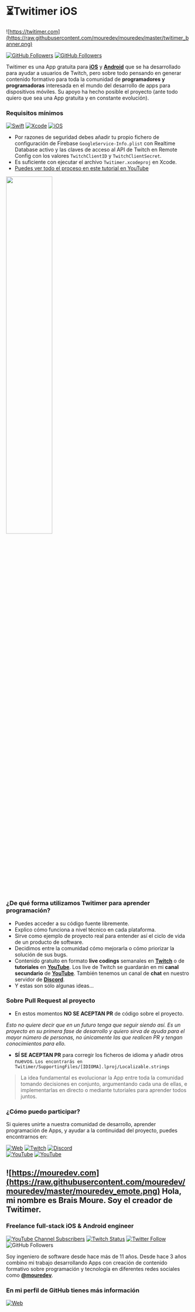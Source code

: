 # ⏳Twitimer iOS  
![https://twitimer.com](https://raw.githubusercontent.com/mouredev/mouredev/master/twitimer_banner.png)

[![GitHub Followers](https://img.shields.io/github/stars/mouredev/Twitimer-iOS?label=Repositorio%20público%20App%20iOS&style=social)](https://github.com/mouredev/Twitimer-iOS)
[![GitHub Followers](https://img.shields.io/github/stars/mouredev/Twitimer-Android?label=Rpositorio%20público%20App%20Android&style=social)](https://github.com/mouredev/Twitimer-Android)

Twitimer es una App gratuita para **[iOS](https://apps.apple.com/us/app/twitimer-twitch-guide/id1564592351)** y **[Android](https://play.google.com/store/apps/details?id=com.mouredev.twitimer)** que se ha desarrollado para ayudar a usuarios de Twitch, pero sobre todo pensando en generar contenido formativo para toda la comunidad de **programadores y programadoras** interesada en el mundo del desarrollo de apps para dispositivos móviles. Su apoyo ha hecho posible el proyecto (ante todo quiero que sea una App gratuita y en constante evolución).

### Requisitos mínimos
[![Swift](https://img.shields.io/badge/Swift-5-orange.svg?longCache=true&style=popout-square)](https://swift.org)
[![Xcode](https://img.shields.io/badge/Xcode-12.5-blue.svg?longCache=true&style=popout-square)](https://developer.apple.com/xcode)
[![iOS](https://img.shields.io/badge/iOS-14.1-red.svg?longCache=true&style=popout-square)](https://www.apple.com/es/ios)

* Por razones de seguridad debes añadir tu propio fichero de configuración de Firebase `GoogleService-Info.plist` con Realtime Database activo y las claves de acceso al API de Twitch en Remote Config con los valores `TwitchClientID` y `TwitchClientSecret`.
* Es suficiente con ejecutar el archivo `Twitimer.xcodeproj` en Xcode.
* [Puedes ver todo el proceso en este tutorial en YouTube](https://youtu.be/_FLHGY_ATWA)

<a href="https://youtu.be/_FLHGY_ATWA"><img src="http://i3.ytimg.com/vi/_FLHGY_ATWA/maxresdefault.jpg" style="height: 50%; width:50%;"/></a>

### ¿De qué forma utilizamos Twitimer para aprender programación?
* Puedes acceder a su código fuente libremente.
* Explico cómo funciona a nivel técnico en cada plataforma.
* Sirve como ejemplo de proyecto real para entender así el ciclo de vida de un producto de software.
* Decidimos entre la comunidad cómo mejorarla o cómo priorizar la solución de sus bugs.
* Contenido gratuito en formato **live codings** semanales en **[Twitch](https://twitch.tv/mouredev)** o de **tutoriales** en [**YouTube**](https://youtube.com/mouredevapps). Los live de Twitch se guardarán en mi **canal secundario** de [**YouTube**](https://youtube.com/mouredevbackups). También tenemos un canal de **chat** en nuestro servidor de **[Discord](https://discord.gg/U3KjjfUfUJ)**.
* Y estas son sólo algunas ideas...

### Sobre Pull Request al proyecto

* En estos momentos **NO SE ACEPTAN PR** de código sobre el proyecto.

*Esto no quiere decir que en un futuro tenga que seguir siendo así. Es un proyecto en su primera fase de desarrollo y quiero sirva de ayuda para el mayor número de personas, no únicamente las que realicen PR y tengan conocimientos para ello.*

* **SÍ SE ACEPTAN PR** para corregir los ficheros de idioma y añadir otros nuevos.
`Los encontrarás en Twitimer/SupportingFiles/[IDIOMA].lproj/Localizable.strings`

> La idea fundamental es evolucionar la App entre toda la comunidad tomando decisiones en conjunto, argumentando cada una de ellas, e implementarlas en directo o mediante tutoriales para aprender todos juntos.

### ¿Cómo puedo participar?
Si quieres unirte a nuestra comunidad de desarrollo, aprender programación de Apps, y ayudar a la continuidad del proyecto, puedes encontrarnos en:

[![Web](https://img.shields.io/badge/Twitimer.com-Web_oficial-3A1C66?style=for-the-badge&logoColor=white&labelColor=101010)](https://twitimer.com)
[![Twitch](https://img.shields.io/badge/Twitch-Live_coding-9146FF?style=for-the-badge&logo=twitch&logoColor=white&labelColor=101010)](https://twitch.tv/mouredev)
[![Discord](https://img.shields.io/badge/Discord-Feedback_y_bugs-5865F2?style=for-the-badge&logo=discord&logoColor=white&labelColor=101010)](https://discord.gg/U3KjjfUfUJ)
</br>
[![YouTube](https://img.shields.io/badge/YouTube-Tutoriales-FF0000?style=for-the-badge&logo=youtube&logoColor=white&labelColor=101010)](https://youtube.com/mouredevapps)
[![YouTube](https://img.shields.io/badge/YouTube-Twitch_live_backups-FF0000?style=for-the-badge&logo=youtube&logoColor=white&labelColor=101010)](https://youtube.com/mouredevbackups)

## ![https://mouredev.com](https://raw.githubusercontent.com/mouredev/mouredev/master/mouredev_emote.png) Hola, mi nombre es Brais Moure. Soy el creador de Twitimer.
### Freelance full-stack iOS & Android engineer

[![YouTube Channel Subscribers](https://img.shields.io/youtube/channel/subscribers/UCxPD7bsocoAMq8Dj18kmGyQ?style=social)](https://youtube.com/mouredevapps?sub_confirmation=1)
[![Twitch Status](https://img.shields.io/twitch/status/mouredev?style=social)](https://twitch.com/mouredev)
[![Twitter Follow](https://img.shields.io/twitter/follow/mouredev?style=social)](https://twitter.com/mouredev)
![GitHub Followers](https://img.shields.io/github/followers/mouredev?style=social)

Soy ingeniero de software desde hace más de 11 años. Desde hace 3 años combino mi trabajo desarrollando Apps con creación de contenido formativo sobre programación y tecnología en diferentes redes sociales como **[@mouredev](https://mouredev.com/sigueme)**.

### En mi perfil de GitHub tienes más información

[![Web](https://img.shields.io/badge/GitHub-MoureDev-14a1f0?style=for-the-badge&logo=github&logoColor=white&labelColor=101010)](https://github.com/mouredev)

